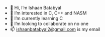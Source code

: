 - 👋 Hi, I’m Ishaan Batabyal
- 👀 I’m interested in C, C++ and NASM
- 🌱 I’m currently learning C
- 💞️ I’m looking to collaborate on no one
- 📫 ishaanbatabyal2@gmail.com is my email

<!---
ishaan1576pro/ishaan1576pro is a ✨ special ✨ repository because its `README.md` (this file) appears on your GitHub profile.
You can click the Preview link to take a look at your changes.
--->
